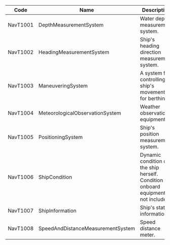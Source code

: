 | Code     	| Name                              	| Description                                                                            	|
|----------	|-----------------------------------	|----------------------------------------------------------------------------------------	|
| NavT1001 	| DepthMeasurementSystem            	| Water depth measurement system.                                                        	|
| NavT1002 	| HeadingMeasurementSystem          	| Ship's heading direction measurement system.                                           	|
| NavT1003 	| ManeuveringSystem                 	| A system for controlling ship's movement for berthing.                                 	|
| NavT1004 	| MeteorologicalObservationSystem   	| Weather observation equipment                                                          	|
| NavT1005 	| PositioningSystem                 	| Ship's position measurement system.                                                    	|
| NavT1006 	| ShipCondition                     	| Dynamic condition of the ship herself. Condition of onboard equipment is not included. 	|
| NavT1007 	| ShipInformation                   	| Ship's static information                                                              	|
| NavT1008 	| SpeedAndDistanceMeasurementSystem 	| Speed distance meter.                                                                  	|